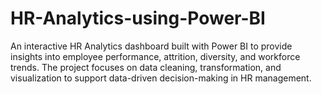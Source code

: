 # HR-Analytics-using-Power-BI
An interactive HR Analytics dashboard built with Power BI to provide insights into employee performance, attrition, diversity, and workforce trends. The project focuses on data cleaning, transformation, and visualization to support data-driven decision-making in HR management.
